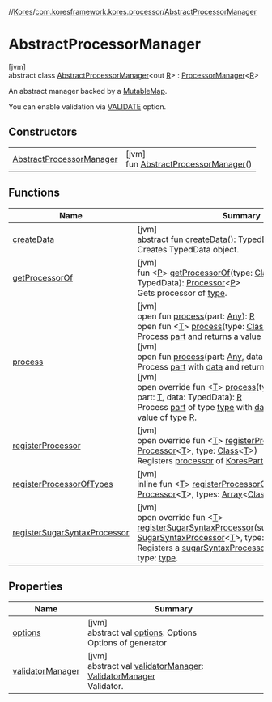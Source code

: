 //[Kores](../../../index.md)/[com.koresframework.kores.processor](../index.md)/[AbstractProcessorManager](index.md)

# AbstractProcessorManager

[jvm]\
abstract class [AbstractProcessorManager](index.md)<out [R](index.md)> : [ProcessorManager](../-processor-manager/index.md)<[R](index.md)> 

An abstract manager backed by a [MutableMap](https://kotlinlang.org/api/latest/jvm/stdlib/kotlin.collections/-mutable-map/index.html).

You can enable validation via [VALIDATE](../-v-a-l-i-d-a-t-e.md) option.

## Constructors

| | |
|---|---|
| [AbstractProcessorManager](-abstract-processor-manager.md) | [jvm]<br>fun [AbstractProcessorManager](-abstract-processor-manager.md)() |

## Functions

| Name | Summary |
|---|---|
| [createData](../-processor-manager/create-data.md) | [jvm]<br>abstract fun [createData](../-processor-manager/create-data.md)(): TypedData<br>Creates TypedData object. |
| [getProcessorOf](get-processor-of.md) | [jvm]<br>fun <[P](get-processor-of.md)> [getProcessorOf](get-processor-of.md)(type: [Class](https://docs.oracle.com/javase/8/docs/api/java/lang/Class.html)<*>, part: [P](get-processor-of.md), data: TypedData): [Processor](../-processor/index.md)<[P](get-processor-of.md)><br>Gets processor of [type](get-processor-of.md). |
| [process](../-processor-manager/process.md) | [jvm]<br>open fun [process](../-processor-manager/process.md)(part: [Any](https://kotlinlang.org/api/latest/jvm/stdlib/kotlin/-any/index.html)): [R](index.md)<br>open fun <[T](../-processor-manager/process.md)> [process](../-processor-manager/process.md)(type: [Class](https://docs.oracle.com/javase/8/docs/api/java/lang/Class.html)<[T](../-processor-manager/process.md)>, part: [T](../-processor-manager/process.md)): [R](index.md)<br>Process [part](../-processor-manager/process.md) and returns a value of type [R](../-processor-manager/index.md).<br>[jvm]<br>open fun [process](../-processor-manager/process.md)(part: [Any](https://kotlinlang.org/api/latest/jvm/stdlib/kotlin/-any/index.html), data: TypedData): [R](index.md)<br>Process [part](../-processor-manager/process.md) with [data](../-processor-manager/process.md) and returns a value of type [R](../-processor-manager/index.md).<br>[jvm]<br>open override fun <[T](process.md)> [process](process.md)(type: [Class](https://docs.oracle.com/javase/8/docs/api/java/lang/Class.html)<out [T](process.md)>, part: [T](process.md), data: TypedData): [R](index.md)<br>Process [part](process.md) of type [type](process.md) with [data](process.md) and returns a value of type [R](index.md). |
| [registerProcessor](register-processor.md) | [jvm]<br>open override fun <[T](register-processor.md)> [registerProcessor](register-processor.md)(processor: [Processor](../-processor/index.md)<[T](register-processor.md)>, type: [Class](https://docs.oracle.com/javase/8/docs/api/java/lang/Class.html)<[T](register-processor.md)>)<br>Registers [processor](register-processor.md) of [KoresPart](../../com.koresframework.kores/-kores-part/index.md) of type: [type](register-processor.md). |
| [registerProcessorOfTypes](register-processor-of-types.md) | [jvm]<br>inline fun <[T](register-processor-of-types.md)> [registerProcessorOfTypes](register-processor-of-types.md)(processor: [Processor](../-processor/index.md)<[T](register-processor-of-types.md)>, types: [Array](https://kotlinlang.org/api/latest/jvm/stdlib/kotlin/-array/index.html)<[Class](https://docs.oracle.com/javase/8/docs/api/java/lang/Class.html)<out [T](register-processor-of-types.md)>>) |
| [registerSugarSyntaxProcessor](register-sugar-syntax-processor.md) | [jvm]<br>open override fun <[T](register-sugar-syntax-processor.md)> [registerSugarSyntaxProcessor](register-sugar-syntax-processor.md)(sugarSyntaxProcessor: [SugarSyntaxProcessor](../../com.koresframework.kores.sugar/-sugar-syntax-processor/index.md)<[T](register-sugar-syntax-processor.md)>, type: [Class](https://docs.oracle.com/javase/8/docs/api/java/lang/Class.html)<[T](register-sugar-syntax-processor.md)>)<br>Registers a [sugarSyntaxProcessor](register-sugar-syntax-processor.md) of [KoresPart](../../com.koresframework.kores/-kores-part/index.md) of type: [type](register-sugar-syntax-processor.md). |

## Properties

| Name | Summary |
|---|---|
| [options](index.md#55060931%2FProperties%2F-1216412040) | [jvm]<br>abstract val [options](index.md#55060931%2FProperties%2F-1216412040): Options<br>Options of generator |
| [validatorManager](index.md#1497262526%2FProperties%2F-1216412040) | [jvm]<br>abstract val [validatorManager](index.md#1497262526%2FProperties%2F-1216412040): [ValidatorManager](../-validator-manager/index.md)<br>Validator. |
